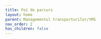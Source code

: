```yaml
---
title: Foi de parcurs
layout: home
parent: Managementul transporturilor/tMS
nav_order: 2
has_children: false
---
```


